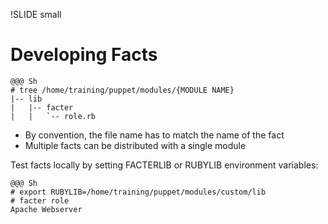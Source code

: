 !SLIDE small
# Developing Facts

    @@@ Sh
    # tree /home/training/puppet/modules/{MODULE NAME}
    |-- lib
    |   |-- facter
    |   |   `-- role.rb

* By convention, the file name has to match the name of the fact
* Multiple facts can be distributed with a single module


Test facts locally by setting FACTERLIB or RUBYLIB environment variables:

    @@@ Sh
    # export RUBYLIB=/home/training/puppet/modules/custom/lib
    # facter role
    Apache Webserver

